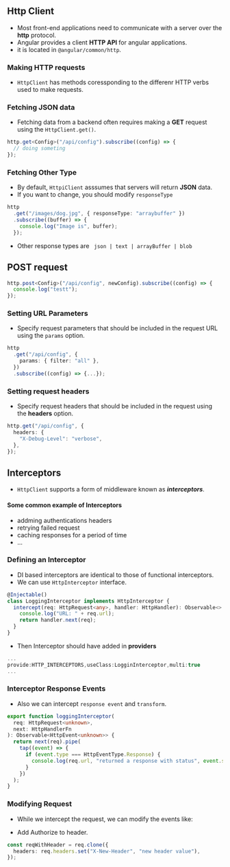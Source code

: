## Http Client

- Most front-end applications need to communicate with a server over the **http** protocol.
- Angular provides a client **HTTP API** for angular applications.
- it is located in `@angular/common/http`.

### Making HTTP requests

- `HttpClient` has methods coressponding to the differenr HTTP verbs used to make requests.

### Fetching JSON data

- Fetching data from a backend often requires making a **GET** request using the `HttpClient.get()`.

```ts
http.get<Config>("/api/config").subscribe((config) => {
  // doing someting
});
```

### Fetching Other Type

- By default, `HttpiClient` asssumes that servers will return **JSON** data.
- If you want to change, you should modify `responseType`

```ts
http
  .get("/images/dog.jpg", { responseType: "arraybuffer" })
  .subscribe((buffer) => {
    console.log("Image is", buffer);
  });
```

- Other response types are ` json | text | arrayBuffer | blob`

## POST request

```ts
http.post<Config>("/api/config", newConfig).subscribe((config) => {
  console.log("testt");
});
```

### Setting URL Parameters

- Specify request parameters that should be included in the request URL using the `params` option.

```ts
http
  .get("/api/config", {
    params: { filter: "all" },
  })
  .subscribe((config) => {...});
```

### Setting request headers

- Specify request headers that should be included in the request using the **headers** option.

```ts
http.get("/api/config", {
  headers: {
    "X-Debug-Level": "verbose",
  },
});
```

## Interceptors

- `HttpClient` supports a form of middleware known as **_interceptors_**.

#### Some common example of Interceptors

- addming authentications headers
- retrying failed request
- caching responses for a period of time
- ...

### Defining an Interceptor

- DI based interceptors are identical to those of functional interceptors.
- We can use `HttpInterceptor` interface.

```ts
@Injectable()
class LoggingInterceptor implements HttpInterceptor {
  intercept(req: HttpRequest<any>, handler: HttpHandler): Observable<> {
    console.log("URL: " + req.url);
    return handler.next(req);
  }
}
```

- Then Interceptor should have added in **providers**

```ts
...
provide:HTTP_INTERCEPTORS,useClass:LogginInterceptor,multi:true
...
```

### Interceptor Response Events

- Also we can intercept `response event` and `transform`.

```ts
export function loggingInterceptor(
  req: HttpRequest<unknown>,
  next: HttpHandlerFn
): Observable<HttpEvent<unknown>> {
  return next(req).pipe(
    tap((event) => {
      if (event.type === HttpEventType.Response) {
        console.log(req.url, "returned a response with status", event.status);
      }
    })
  );
}
```

### Modifying Request

- While we intercept the request, we can modify the events like:

* Add Authorize to header.

```ts
const reqWithHeader = req.clone({
  headers: req.headers.set("X-New-Header", "new header value"),
});
```
